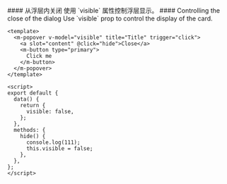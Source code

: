 <cn>
#### 从浮层内关闭
使用 `visible` 属性控制浮层显示。
</cn>

<us>
#### Controlling the close of the dialog
Use `visible` prop to control the display of the card.
</us>

```vue
<template>
  <m-popover v-model="visible" title="Title" trigger="click">
    <a slot="content" @click="hide">Close</a>
    <m-button type="primary">
      Click me
    </m-button>
  </m-popover>
</template>

<script>
export default {
  data() {
    return {
      visible: false,
    };
  },
  methods: {
    hide() {
      console.log(111);
      this.visible = false;
    },
  },
};
</script>
```
